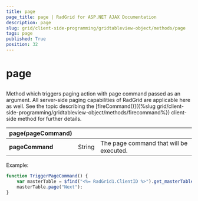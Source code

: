 ```yaml
---
title: page
page_title: page | RadGrid for ASP.NET AJAX Documentation
description: page
slug: grid/client-side-programming/gridtableview-object/methods/page
tags: page
published: True
position: 32
---
```


# page



## 

Method which triggers paging action with page command passed as an argument. All server-side paging capabilities of RadGrid are applicable here as well. See the topic describing the [fireCommand()]({%slug grid/client-side-programming/gridtableview-object/methods/firecommand%}) client-side method for further details.


|  **page(pageCommand)**  |  |  |
| ------ | ------ | ------ |
| **pageCommand** |String|The page command that will be executed.|

Example:

````JavaScript
function TriggerPageCommand() {
    var masterTable = $find("<%= RadGrid1.ClientID %>").get_masterTableView();
    masterTable.page("Next");
}
````


